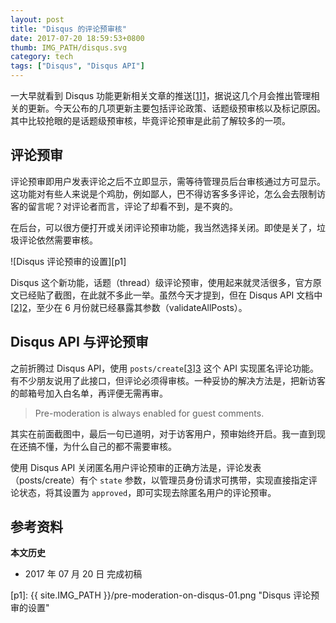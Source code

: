 ```yaml
---
layout: post
title: "Disqus 的评论预审核"
date: 2017-07-20 18:59:53+0800
thumb: IMG_PATH/disqus.svg
category: tech
tags: ["Disqus", "Disqus API"]
---
```


一大早就看到 Disqus 功能更新相关文章的推送[[1]][1]，据说这几个月会推出管理相关的更新。今天公布的几项更新主要包括评论政策、话题级预审核以及标记原因。其中比较抢眼的是话题级预审核，毕竟评论预审是此前了解较多的一项。

## 评论预审

评论预审即用户发表评论之后不立即显示，需等待管理员后台审核通过方可显示。这功能对有些人来说是个鸡肋，例如鄙人，巴不得访客多多评论，怎么会去限制访客的留言呢？对评论者而言，评论了却看不到，是不爽的。

在后台，可以很方便打开或关闭评论预审功能，我当然选择关闭。即使是关了，垃圾评论依然需要审核。

![Disqus 评论预审的设置][p1]

Disqus 这个新功能，话题（thread）级评论预审，使用起来就灵活很多，官方原文已经贴了截图，在此就不多此一举。虽然今天才提到，但在 Disqus API 文档中[[2]][2]，至少在 6 月份就已经暴露其参数（validateAllPosts）。

## Disqus API 与评论预审

之前折腾过 Disqus API，使用 `posts/create`[[3]][3] 这个 API 实现匿名评论功能。有不少朋友说用了此接口，但评论必须得审核。一种妥协的解决方法是，把新访客的邮箱号加入白名单，再评便无需再审。

>  Pre-moderation is always enabled for guest comments.

其实在前面截图中，最后一句已道明，对于访客用户，预审始终开启。我一直到现在还搞不懂，为什么自己的都不需要审核。

使用 Disqus API 关闭匿名用户评论预审的正确方法是，评论发表（posts/create）有个 `state` 参数，以管理员身份请求可携带，实现直接指定评论状态，将其设置为 `approved`，即可实现去除匿名用户的评论预审。

## 参考资料

[1]: https://blog.disqus.com/new-tools-for-your-community "New tools for your community: Comment Policy, Thread-level Pre-moderation, and Flagging Reasons"
[2]: https://disqus.com/api/docs/threads/update/ "threads/update"
[3]: https://disqus.com/api/docs/posts/create/ "posts/create"

**本文历史**

* 2017 年 07 月 20 日 完成初稿

[p1]: {{ site.IMG_PATH }}/pre-moderation-on-disqus-01.png "Disqus 评论预审的设置"
